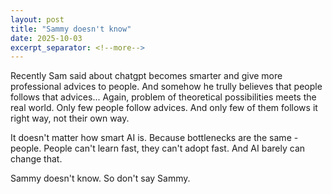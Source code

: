```yaml
---
layout: post
title: "Sammy doesn't know"
date: 2025-10-03
excerpt_separator: <!--more-->
---
```


Recently Sam said about chatgpt becomes smarter and give more professional advices to people. And somehow he trully believes that people follows that advices... Again, problem of theoretical possibilities meets the real world. Only few people follow advices. And only few of them follows it right way, not their own way.

It doesn't matter how smart AI is. Because bottlenecks are the same - people. People can't learn fast, they can't adopt fast. And AI barely can change that.

Sammy doesn't know. So don't say Sammy.
